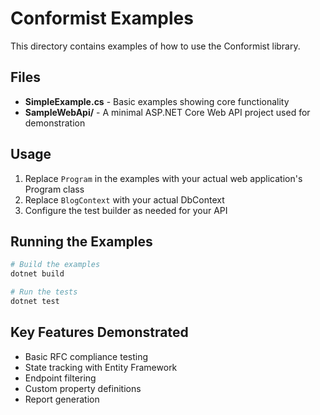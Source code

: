 # Conformist Examples

This directory contains examples of how to use the Conformist library.

## Files

- **SimpleExample.cs** - Basic examples showing core functionality
- **SampleWebApi/** - A minimal ASP.NET Core Web API project used for demonstration

## Usage

1. Replace `Program` in the examples with your actual web application's Program class
2. Replace `BlogContext` with your actual DbContext
3. Configure the test builder as needed for your API

## Running the Examples

```bash
# Build the examples
dotnet build

# Run the tests
dotnet test
```

## Key Features Demonstrated

- Basic RFC compliance testing
- State tracking with Entity Framework
- Endpoint filtering
- Custom property definitions
- Report generation